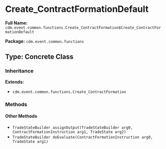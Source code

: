 # Create_ContractFormationDefault

**Full Name:** `cdm.event.common.functions.Create_ContractFormation$Create_ContractFormationDefault`

**Package:** `cdm.event.common.functions`

## Type: Concrete Class

### Inheritance

**Extends:**
- `cdm.event.common.functions.Create_ContractFormation`

### Methods

#### Other Methods

- `TradeStateBuilder assignOutput(TradeStateBuilder arg0, ContractFormationInstruction arg1, TradeState arg2)`
- `TradeStateBuilder doEvaluate(ContractFormationInstruction arg0, TradeState arg1)`

